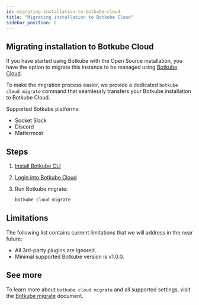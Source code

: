 ```yaml
---
id: migrating-installation-to-botkube-cloud
title: "Migrating installation to Botkube Cloud"
sidebar_position: 2
---
```


## Migrating installation to Botkube Cloud

If you have started using Botkube with the Open Source installation, you have the option to migrate this instance to be managed using [Botkube Cloud](https://app.botkube.io/).

To make the migration process easier, we provide a dedicated `botkube cloud migrate` command that seamlessly transfers your Botkube installation to Botkube Cloud.

Supported Botkube platforms:

- Socket Slack
- Discord
- Mattermost

## Steps

1. [Install Botkube CLI](./getting-started.mdx#installation)
2. [Login into Botkube Cloud](./getting-started.mdx#first-use)
3. Run Botkube migrate:

   ```bash
   botkube cloud migrate
   ```

## Limitations

The following list contains current limitations that we will address in the near future:

- All 3rd-party plugins are ignored.
- Minimal supported Botkube version is v1.0.0.

## See more

To learn more about `botkube cloud migrate` and all supported settings, visit the [Botkube migrate](./commands/botkube_migrate.md) document.

